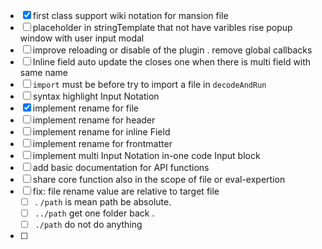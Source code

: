 - [x] first class support wiki notation for mansion file
- [ ] placeholder in stringTemplate that not have varibles rise popup window with user input modal
- [ ] improve reloading or disable of the plugin . remove global callbacks
- [ ] Inline field auto update the closes one when there is multi field with same name
- [ ] `import` must be before try to import a file in `decodeAndRun`
- [ ] syntax highlight Input Notation
- [x] implement rename for file
- [ ] implement rename for header
- [ ] implement rename for inline Field
- [ ] implement rename for frontmatter
- [ ] implement multi Input Notation in-one code Input block
- [ ] add basic documentation for API functions
- [ ] share core function also in the scope of file or eval-expertion
- [ ] fix: file rename value are relative to target file
	- [ ] . `/path` is mean path be absolute.
	- [ ] `../path` get one folder back .
	- [ ] `./path` do not do anything
- [ ] 